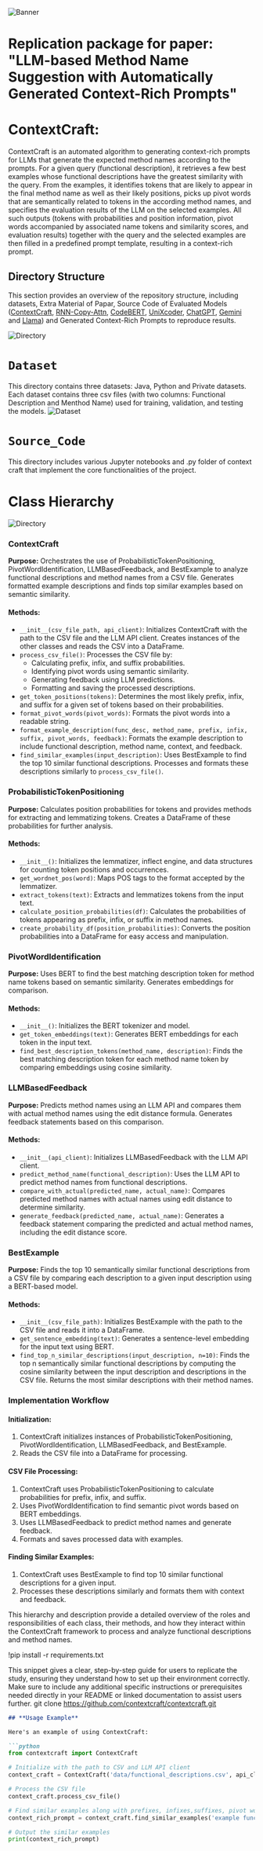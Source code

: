 ![Banner](ContextCraft.PNG)
# Replication package for paper: "LLM-based Method Name Suggestion with Automatically Generated Context-Rich Prompts"

# ContextCraft:
ContextCraft is an automated algorithm to generating context-rich prompts for LLMs that generate the expected method names according to the prompts. For a given query (functional description), it retrieves a few best examples whose functional descriptions have
the greatest similarity with the query. From the examples, it identifies tokens that are likely to appear in the final method name as well as their likely positions, picks up pivot words that are semantically related to tokens in the according method names, and specifies
the evaluation results of the LLM on the selected examples. All such outputs (tokens with probabilities and position information, pivot words accompanied by associated name tokens and similarity scores, and evaluation results) together with the query and the selected examples are then filled in a predefined prompt template, resulting in a context-rich prompt.
## Directory Structure

This section provides an overview of the repository structure, including datasets, Extra Material of Papar, Source Code of Evaluated Models ([ContextCraft](https://github.com/contextcraft/contextcraft/tree/main/Source_Code/ContextCraft_py), [RNN-Copy-Attn](https://github.com/contextcraft/contextcraft/blob/main/Source_Code/RNN_Copy_Attn/RNN_README.md), [CodeBERT](https://github.com/contextcraft/contextcraft/blob/main/Source_Code/CodeBERT/CodeBERT_README.md), [UniXcoder](https://github.com/contextcraft/contextcraft/blob/main/Source_Code/UniXcoder/UniXcoder_README.md), [ChatGPT](https://github.com/contextcraft/contextcraft/blob/main/Source_Code/ChatGPT/ChatGPT_README.md), [Gemini](https://github.com/contextcraft/contextcraft/blob/main/Source_Code/Gemini/Gemini_README.md) and [Llama](https://github.com/contextcraft/contextcraft/blob/main/Source_Code/Llama3/Llama3_README.md)) and Generated Context-Rich Prompts to reproduce results.

![Directory](Directory1.PNG)

# `Dataset`

This directory contains three datasets: Java, Python and Private datasets. Each dataset contains three csv files (with two columns: Functional Description and Menthod Name) used for training, validation, and testing the models.
![Dataset](Dataset.PNG)

# `Source_Code`

This directory includes various Jupyter notebooks and .py folder of context craft  that implement the core functionalities of the project.
# Class Hierarchy
![Directory](classes.PNG)
### ContextCraft

**Purpose:** Orchestrates the use of ProbabilisticTokenPositioning, PivotWordIdentification, LLMBasedFeedback, and BestExample to analyze functional descriptions and method names from a CSV file. Generates formatted example descriptions and finds top similar examples based on semantic similarity.

#### Methods:

- `__init__(csv_file_path, api_client)`: Initializes ContextCraft with the path to the CSV file and the LLM API client. Creates instances of the other classes and reads the CSV into a DataFrame.
- `process_csv_file()`: Processes the CSV file by:
  - Calculating prefix, infix, and suffix probabilities.
  - Identifying pivot words using semantic similarity.
  - Generating feedback using LLM predictions.
  - Formatting and saving the processed descriptions.
- `get_token_positions(tokens)`: Determines the most likely prefix, infix, and suffix for a given set of tokens based on their probabilities.
- `format_pivot_words(pivot_words)`: Formats the pivot words into a readable string.
- `format_example_description(func_desc, method_name, prefix, infix, suffix, pivot_words, feedback)`: Formats the example description to include functional description, method name, context, and feedback.
- `find_similar_examples(input_description)`: Uses BestExample to find the top 10 similar functional descriptions. Processes and formats these descriptions similarly to `process_csv_file()`.

### ProbabilisticTokenPositioning

**Purpose:** Calculates position probabilities for tokens and provides methods for extracting and lemmatizing tokens. Creates a DataFrame of these probabilities for further analysis.

#### Methods:

- `__init__()`: Initializes the lemmatizer, inflect engine, and data structures for counting token positions and occurrences.
- `get_wordnet_pos(word)`: Maps POS tags to the format accepted by the lemmatizer.
- `extract_tokens(text)`: Extracts and lemmatizes tokens from the input text.
- `calculate_position_probabilities(df)`: Calculates the probabilities of tokens appearing as prefix, infix, or suffix in method names.
- `create_probability_df(position_probabilities)`: Converts the position probabilities into a DataFrame for easy access and manipulation.

### PivotWordIdentification

**Purpose:** Uses BERT to find the best matching description token for method name tokens based on semantic similarity. Generates embeddings for comparison.

#### Methods:

- `__init__()`: Initializes the BERT tokenizer and model.
- `get_token_embeddings(text)`: Generates BERT embeddings for each token in the input text.
- `find_best_description_tokens(method_name, description)`: Finds the best matching description token for each method name token by comparing embeddings using cosine similarity.

### LLMBasedFeedback

**Purpose:** Predicts method names using an LLM API and compares them with actual method names using the edit distance formula. Generates feedback statements based on this comparison.

#### Methods:

- `__init__(api_client)`: Initializes LLMBasedFeedback with the LLM API client.
- `predict_method_name(functional_description)`: Uses the LLM API to predict method names from functional descriptions.
- `compare_with_actual(predicted_name, actual_name)`: Compares predicted method names with actual names using edit distance to determine similarity.
- `generate_feedback(predicted_name, actual_name)`: Generates a feedback statement comparing the predicted and actual method names, including the edit distance score.

### BestExample

**Purpose:** Finds the top 10 semantically similar functional descriptions from a CSV file by comparing each description to a given input description using a BERT-based model.

#### Methods:

- `__init__(csv_file_path)`: Initializes BestExample with the path to the CSV file and reads it into a DataFrame.
- `get_sentence_embedding(text)`: Generates a sentence-level embedding for the input text using BERT.
- `find_top_n_similar_descriptions(input_description, n=10)`: Finds the top n semantically similar functional descriptions by computing the cosine similarity between the input description and descriptions in the CSV file. Returns the most similar descriptions with their method names.

### Implementation Workflow

#### Initialization:

1. ContextCraft initializes instances of ProbabilisticTokenPositioning, PivotWordIdentification, LLMBasedFeedback, and BestExample.
2. Reads the CSV file into a DataFrame for processing.

#### CSV File Processing:

1. ContextCraft uses ProbabilisticTokenPositioning to calculate probabilities for prefix, infix, and suffix.
2. Uses PivotWordIdentification to find semantic pivot words based on BERT embeddings.
3. Uses LLMBasedFeedback to predict method names and generate feedback.
4. Formats and saves processed data with examples.

#### Finding Similar Examples:

1. ContextCraft uses BestExample to find top 10 similar functional descriptions for a given input.
2. Processes these descriptions similarly and formats them with context and feedback.

This hierarchy and description provide a detailed overview of the roles and responsibilities of each class, their methods, and how they interact within the ContextCraft framework to process and analyze functional descriptions and method names.


!pip install -r requirements.txt

This snippet gives a clear, step-by-step guide for users to replicate the study, ensuring they understand how to set up their environment correctly. Make sure to include any additional specific instructions or prerequisites needed directly in your README or linked documentation to assist users further.
git clone https://github.com/contextcraft/contextcraft.git
```markdown
## **Usage Example**

Here's an example of using ContextCraft:

```python
from contextcraft import ContextCraft

# Initialize with the path to CSV and LLM API client
context_craft = ContextCraft('data/functional_descriptions.csv', api_client)

# Process the CSV file
context_craft.process_csv_file()

# Find similar examples along with prefixes, infixes,suffixes, pivot words and LLM-based suggestions for a given description
context_rich_prompt = context_craft.find_similar_examples('example functional description')

# Output the similar examples
print(context_rich_prompt)



